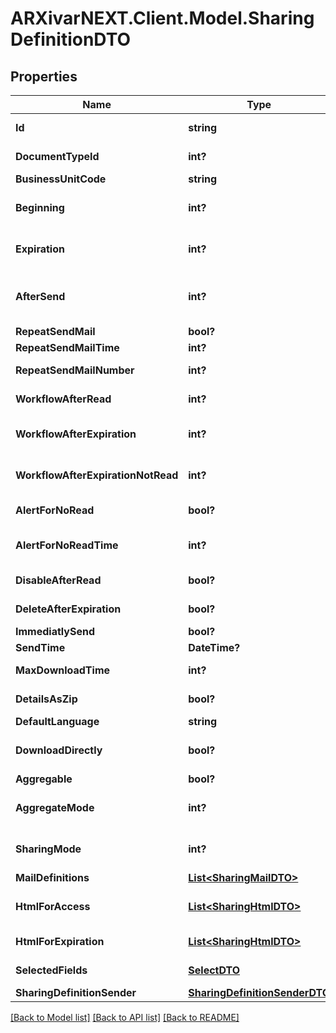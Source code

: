 # ARXivarNEXT.Client.Model.SharingDefinitionDTO
## Properties

Name | Type | Description | Notes
------------ | ------------- | ------------- | -------------
**Id** | **string** | Unique identifier for the configuration | [optional] 
**DocumentTypeId** | **int?** | System id for the documentType. | [optional] 
**BusinessUnitCode** | **string** | BusinessUnit code. | [optional] 
**Beginning** | **int?** | Days for the activation of the sharing. | [optional] 
**Expiration** | **int?** | Days for the expiration of the sharing. | [optional] 
**AfterSend** | **int?** | Possible values:  0: None  1: Email  2: R  3: RR  4: EmailArchiveContent  | [optional] 
**RepeatSendMail** | **bool?** | Resend for the mail. | [optional] 
**RepeatSendMailTime** | **int?** | Resend mail Days. | [optional] 
**RepeatSendMailNumber** | **int?** | Max number of resend for mail. | [optional] 
**WorkflowAfterRead** | **int?** | Workflow id for the read operation. | [optional] 
**WorkflowAfterExpiration** | **int?** | Workflow id for the expiration of a read sharing | [optional] 
**WorkflowAfterExpirationNotRead** | **int?** | Workflow id for the expiration of a not read sharing | [optional] 
**AlertForNoRead** | **bool?** | Enable warning for no read sharing. | [optional] 
**AlertForNoReadTime** | **int?** | Warning message for no read sharing days. | [optional] 
**DisableAfterRead** | **bool?** | Disable sharing after read. | [optional] 
**DeleteAfterExpiration** | **bool?** | Delete after expiration. | [optional] 
**ImmediatlySend** | **bool?** | Immediatly send. | [optional] 
**SendTime** | **DateTime?** | Send datetime. | [optional] 
**MaxDownloadTime** | **int?** | Max number of download | [optional] 
**DetailsAsZip** | **bool?** | Archive the details in one zip | [optional] 
**DefaultLanguage** | **string** | Default language. | [optional] 
**DownloadDirectly** | **bool?** | Donwload the documents directly from mail | [optional] 
**Aggregable** | **bool?** | Aggregable sharing. | [optional] 
**AggregateMode** | **int?** | Possible values:  0: ByDefinition  1: ByDocumentType  | [optional] 
**SharingMode** | **int?** | Possible values:  0: Link  1: Attachment  2: None  | [optional] 
**MailDefinitions** | [**List&lt;SharingMailDTO&gt;**](SharingMailDTO.md) | List of mails to send. | [optional] 
**HtmlForAccess** | [**List&lt;SharingHtmlDTO&gt;**](SharingHtmlDTO.md) | List of Html for access to sharing page. | [optional] 
**HtmlForExpiration** | [**List&lt;SharingHtmlDTO&gt;**](SharingHtmlDTO.md) | List of html for expiration page | [optional] 
**SelectedFields** | [**SelectDTO**](SelectDTO.md) | Fields For Profile selection. | [optional] 
**SharingDefinitionSender** | [**SharingDefinitionSenderDTO**](SharingDefinitionSenderDTO.md) | Sharing sender. | [optional] 

[[Back to Model list]](../README.md#documentation-for-models) [[Back to API list]](../README.md#documentation-for-api-endpoints) [[Back to README]](../README.md)

